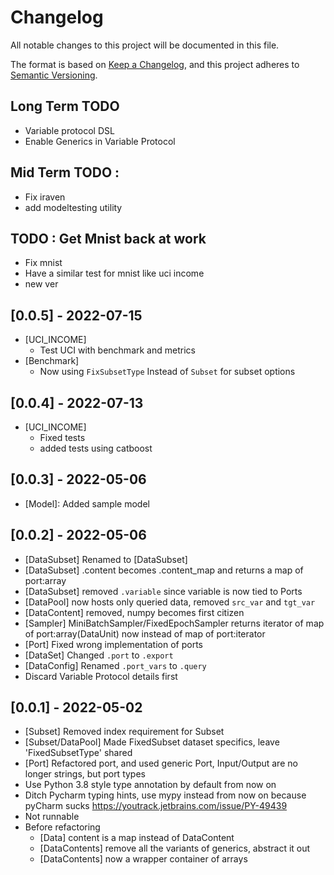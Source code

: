 # Changelog
All notable changes to this project will be documented in this file.

The format is based on [Keep a Changelog](https://keepachangelog.com/en/1.0.0/),
and this project adheres to [Semantic Versioning](https://semver.org/spec/v2.0.0.html).
## Long Term TODO
- Variable protocol DSL
- Enable Generics in Variable Protocol

## Mid Term TODO : 
- Fix iraven
- add modeltesting utility

## TODO : Get Mnist back at work
- Fix mnist
- Have a similar test for mnist like uci income
- new ver
  
## [0.0.5] - 2022-07-15
- [UCI_INCOME] 
  - Test UCI with benchmark and metrics
- [Benchmark]
  - Now using `FixSubsetType` Instead of `Subset` for subset options

## [0.0.4] - 2022-07-13
- [UCI_INCOME] 
  - Fixed tests
  - added tests using catboost

## [0.0.3] - 2022-05-06
- [Model]: Added sample model

## [0.0.2] - 2022-05-06
- [DataSubset] Renamed to [DataSubset]
- [DataSubset] .content becomes .content_map and returns a map of port:array
- [DataSubset] removed `.variable` since variable is now tied to Ports
- [DataPool] now hosts only queried data, removed `src_var` and `tgt_var`
- [DataContent] removed, numpy becomes first citizen
- [Sampler] MiniBatchSampler/FixedEpochSampler returns iterator of map of port:array(DataUnit) now
            instead of map of port:iterator
- [Port] Fixed wrong implementation of ports
- [DataSet] Changed `.port` to `.export`
- [DataConfig] Renamed `.port_vars` to `.query`
- Discard Variable Protocol details first

## [0.0.1] - 2022-05-02
- [Subset] Removed index requirement for Subset
- [Subset/DataPool] Made FixedSubset dataset specifics, leave 'FixedSubsetType' shared
- [Port] Refactored port, and used generic Port, Input/Output are no longer strings, but port types
- Use Python 3.8 style type annotation by default from now on
- Ditch Pycharm typing hints, use mypy instead from now on
  because pyCharm sucks https://youtrack.jetbrains.com/issue/PY-49439
- Not runnable
- Before refactoring
    - [Data] content is a map instead of DataContent
    - [DataContents] remove all the variants of generics, abstract it out
    - [DataContents] now a wrapper container of arrays
